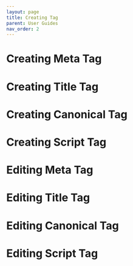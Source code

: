 ```yaml
---
layout: page
title: Creating Tag
parent: User Guides
nav_order: 2
---
```


# Creating Meta Tag

# Creating Title Tag

# Creating Canonical Tag

# Creating Script Tag

# Editing Meta Tag

# Editing Title Tag

# Editing Canonical Tag

# Editing Script Tag